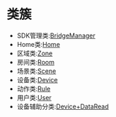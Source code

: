 # 类簇

* SDK管理类:[BridgeManager](./BridgeManager_CN.md)
* Home类:[Home](./HomeInfo_CN.md)
* 区域类:[Zone](./ZoneInfo_CN.md)
* 房间类:[Room](./RoomInfo_CN.md)
* 场景类:[Scene](./SceneInfo_CN.md)
* 设备类:[Device](./DeviceInfo_CN.md)
* 动作类:[Rule](./ActionInfo_CN.md)
* 用户类:[User](./UserInfo_CN.md)
* 设备辅助分类:[Device+DataRead](./Device_Data_CN.md)
